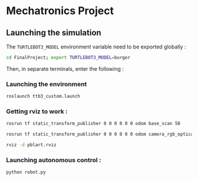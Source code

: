 # Mechatronics Project

## Launching the simulation
The ```TURTLEBOT3_MODEL``` environment variable need to be exported globally :
```bash
cd FinalProject; export TURTLEBOT3_MODEL=burger
```
Then, in separate terminals, enter the following :

### Launching the environment
```bash
roslaunch ttb3_custom.launch
```
### Getting rviz to work :
```bash
rosrun tf static_transform_publisher 0 0 0 0 0 0 odom base_scan 50
```
```bash
rosrun tf static_transform_publisher 0 0 0 0 0 0 odom camera_rgb_optical_frame 50
```
```bash
rviz -d pblart.rviz
```

### Launching autonomous control :
```bash
python robot.py
```
